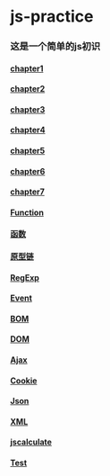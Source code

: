 # js-practice

### 这是一个简单的js初识

#### [chapter1](https://github.com/Beats0/js-practice/tree/master/chapter/chapter1)
#### [chapter2](https://github.com/Beats0/js-practice/tree/master/chapter/chapter2)
#### [chapter3](https://github.com/Beats0/js-practice/tree/master/chapter/chapter3)
#### [chapter4](https://github.com/Beats0/js-practice/tree/master/chapter/chapter4)
#### [chapter5](https://github.com/Beats0/js-practice/tree/master/chapter/chapter5)
#### [chapter6](https://github.com/Beats0/js-practice/tree/master/chapter/chapter6)
#### [chapter7](https://github.com/Beats0/js-practice/tree/master/chapter/chapter7)
#### [Function](https://github.com/Beats0/js-practice/tree/master/chapter/function)
#### [函数](https://github.com/Beats0/js-practice/tree/master/chapter/%E5%87%BD%E6%95%B0)
#### [原型链](https://github.com/Beats0/js-practice/tree/master/chapter/%E5%8E%9F%E5%9E%8B%E9%93%BE)
#### [RegExp](https://github.com/Beats0/js-practice/tree/master/chapter/RegExp)
#### [Event](https://github.com/Beats0/js-practice/tree/master/chapter/event)
#### [BOM](https://github.com/Beats0/js-practice/tree/master/chapter/BOM)
#### [DOM](https://github.com/Beats0/js-practice/tree/master/chapter/DOM)
#### [Ajax](https://github.com/Beats0/js-practice/tree/master/chapter/Ajax)
#### [Cookie](https://github.com/Beats0/js-practice/tree/master/chapter/cookie)
#### [Json](https://github.com/Beats0/js-practice/tree/master/chapter/Json)
#### [XML](https://github.com/Beats0/js-practice/tree/master/chapter/xml)
#### [jscalculate](https://github.com/Beats0/js-practice/tree/master/chapter/jscalculate)
#### [Test](https://github.com/Beats0/js-practice/tree/master/chapter/test)
